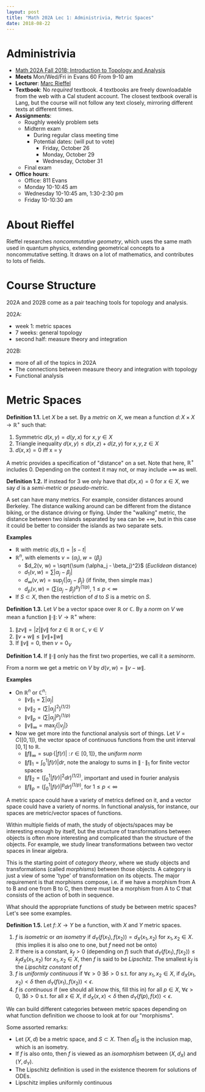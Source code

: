 ```yaml
---
layout: post
title: "Math 202A Lec 1: Administrivia, Metric Spaces"
date: 2018-08-22
---
```


# Administrivia

- [Math 202A Fall 2018: Introduction to Topology and Analysis](https://math.berkeley.edu/~rieffel/202AannF18.html)
- __Meets__ Mon/Wed/Fri in Evans 60 From 9-10 am
- __Lecturer__: [Marc Rieffel](https://math.berkeley.edu/~rieffel)
- __Textbook__: No _required_ textbook. 4 textbooks are freely downloadable from the web with a Cal student account.
The closest textbook overall is Lang, but the course will not follow any text closely, mirroring different texts at different times.
- __Assignments__:
  - Roughly weekly problem sets
  - Midterm exam
    - During regular class meeting time
    - Potential dates: (will put to vote)
      - Friday, October 26
      - Monday, October 29
      - Wednesday, October 31
  - Final exam
- __Office hours__:
  - Office: 811 Evans
  - Monday 10-10:45 am
  - Wednesday 10-10:45 am, 1:30-2:30 pm
  - Friday 10-10:30 am

# About Rieffel

Rieffel researches _noncommutative geometry_, which uses the same math used in quantum physics, extending geometrical concepts to a noncommutative setting. It draws on a lot of mathematics, and contributes to lots of fields.

# Course Structure

202A and 202B come as a pair teaching tools for topology and analysis.

202A:

- week 1: metric spaces
- 7 weeks: general topology
- second half: measure theory and integration

202B:

- more of all of the topics in 202A
- The connections between measure theory and integration with topology
- Functional analysis

# Metric Spaces

__Definition 1.1.__ Let $X$ be a set. By a _metric_ on $X$, we mean a function $d \colon X \times X \to \mathbb{R}^+$ such that:

1. Symmetric $d(x, y) = d(y, x)$ for $x, y \in X$
2. Triangle inequality $d(x, y) \leq d(x, z) + d(z, y)$ for $x, y, z \in X$
3. $d(x, x) = 0$ iff x = y

A metric provides a specification of "distance" on a set. Note that here, $\mathbb{R}^+$ includes 0. Depending on the context it may not, or may include $+\infty$ as well.

__Definition 1.2.__ If instead for 3 we only have that $d(x, x) = 0$ for $x \in X$, we say $d$ is a _semi-metric_ or
_pseudo-metric_.

A set can have many metrics.
For example, consider distances around Berkeley. The distance walking around can be different from the distance biking, or the distance driving or flying.
Under the "walking" metric, the distance between two islands separated by sea can be $+\infty$, but in this case it could be better to consider the islands as two separate sets.

__Examples__

- $\mathbb{R}$ with metric $d(s, t) = |s - t|$
- $\mathbb{R}^n$, with elements $v = (\alpha_j), w = (\beta_j)$
  - $d_2(v, w) = \sqrt{\sum (\alpha_j - \beta_j)^2}$ (_Euclidean_ distance)
  - $d_1(v, w) = \sum | \alpha_j - \beta_j |$
  - $d_\infty(v, w) = \sup_j \{ | \alpha_j - \beta_j \}$ (if finite, then simple $\max$)
  - $d_p(v, w) = {\left(\sum (\alpha_j - \beta_j)^p\right)}^{(1/p)}$, $1 \leq p < \infty$
- If $S \subset X$, then the restriction of $d$ to $S$ is a metric on $S$.

__Definition 1.3.__ Let $V$ be a vector space over $\mathbb{R}$ or $\mathbb{C}$.
By a _norm_ on $V$ we mean a function $\| \cdot \| \colon V \to \mathbb{R}^+$ where:

1. $\| z v \| = |z| \| v \|$ for $z \in \mathbb{R}$ or $\mathbb{C}$, $v \in V$
2. $\| v + w \| \leq \|v \| + \| w \|$
3. If $\| v \| = 0$, then $v = 0_V$

__Definition 1.4.__ If $\| \cdot \|$ only has the first two properties, we call it a _seminorm_.

From a norm we get a metric on $V$ by $d(v, w) = \| v - w \|$.

__Examples__

- On $\mathbb{R}^n$ or $\mathbb{C}^n$:
  - $\| v \|_1 = \sum | \alpha_j |$
  - $\| v \|_2 = {\left(\sum |\alpha_j|^2 \right)}^{(1/2)}$ 
  - $\| v \|_p = {\left(\sum |\alpha_j|^p \right)}^{(1/p)}$ 
  - $\| v \|_\infty = \max_j \{  | v_j| \}$
- Now we get more into the functional analysis sort of things. Let $V = C([0, 1])$, the vector space of continuous functions from the unit interval $[0, 1]$ to $\mathbb{R}$.
  - $\| f \|_\infty = \sup \{ | f(r) | \ \colon r \in [0, 1] \}$, the _uniform norm_
  - $\| f \|_1 = \int_0^1 | f(r) | dr$, note the analogy to sums in $\| \cdot \|_1$ for finite vector spaces
  - $\| f \|_2 = \left(\int_0^1 | f(r) |^2 dr\right)^{(1/2)}$, important and used in fourier analysis
  - $\| f \|_p = \left(\int_0^1 | f(r) |^p dr\right)^{(1/p)}$, for $1 \leq p < \infty$

A metric space could have a variety of metrics defined on it, and a vector space could have a variety of norms.
In functional analysis, for instance, our spaces are metric/vector spaces of functions.

Within multiple fields of math, the study of objects/spaces may be interesting enough by itself, but the structure of transformations between objects is often more interesting and complicated than the structure of the objects.
For example, we study linear transformations between two vector spaces in linear algebra.

This is the starting point of _category theory_, where we study objects and transformations (called _morphisms_) between those objects. A category is just a view of some 'type' of transformation on its objects. The major requirement is that morphisms compose, i.e. if we have a morphism from A to B and one from B to C, then there must be a morphism from A to C that consists of the action of both in sequence.

What should the appropriate functions of study be between metric spaces? Let's see some examples.

__Definition 1.5.__ Let $f \colon X \to Y$ be a function, with $X$ and $Y$ metric spaces.

1. $f$ is _isometric_ or _an isometry_ if $d_Y(f(x_1), f(x_2)) = d_X(x_1, x_2)$ for $x_1, x_2 \in X$. (this implies it is also one to one, but $f$ need not be onto)
2. If there is a constant, $k_f > 0$ (depending on $f$) such that $d_Y(f(x_1), f(x_2)) \leq k_f d_X(x_1, x_2)$ for $x_1, x_2 \in X$, then $f$ is said to be _Lipschitz_. The smallest $k_f$ is the _Lipschitz constant_ of $f$
3. $f$ is _uniformly continuous_ if $\forall \epsilon > 0$ $\exists \delta > 0$ s.t. for any $x_1, x_2 \in X$, if $d_X(x_1, x_2) < \delta$ then $d_Y(f(x_1), f(x_2)) < \epsilon$.
4. $f$ is _continuous_ if (we should all know this, fill this in) for all $p \in X$, $\forall \epsilon > 0$, $\exists \delta > 0$ s.t. for all $x \in X$, if $d_X(x, x) < \delta$ then $d_Y(f(p), f(x)) < \epsilon$.

We can build different categories between metric spaces depending on what function definition we choose to look at for our "morphisms".

Some assorted remarks:

- Let $(X, d)$ be a metric space, and $S \subset X$. Then $d |_S$ is the inclusion map, which is an isometry.
- If $f$ is also onto, then $f$ is viewed as an _isomorphism_ between $(X, d_X)$ and $(Y, d_Y)$.
- The Lipschitz definition is used in the existence theorem for solutions of ODEs.
- Lipschitz implies uniformly continuous